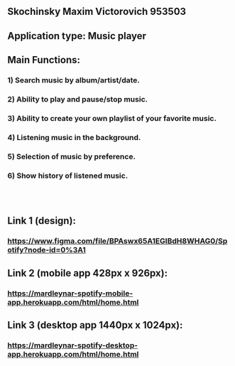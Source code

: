 ## Skochinsky Maxim Victorovich 953503

## Application type: Music player

## Main Functions:
### 1) Search music by album/artist/date.
### 2) Ability to play and pause/stop music.
### 3) Ability to create your own playlist of your favorite music.
### 4) Listening music in the background.
### 5) Selection of music by preference.
### 6) Show history of listened music.

<br />
<br />

 
## Link 1 (design): 
### https://www.figma.com/file/BPAswx65A1EGIBdH8WHAG0/Spotify?node-id=0%3A1
## Link 2 (mobile app 428px x 926px):
### https://mardleynar-spotify-mobile-app.herokuapp.com/html/home.html
## Link 3 (desktop app 1440px x 1024px):
### https://mardleynar-spotify-desktop-app.herokuapp.com/html/home.html



